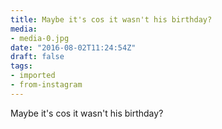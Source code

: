 ```yaml
---
title: Maybe it's cos it wasn't his birthday?
media:
- media-0.jpg
date: "2016-08-02T11:24:54Z"
draft: false
tags:
- imported
- from-instagram
---
```

Maybe it's cos it wasn't his birthday?
